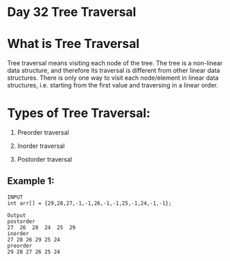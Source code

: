 
# Day 32   Tree Traversal

# What is Tree Traversal
Tree traversal means visiting each node of the tree. The tree is a non-linear data structure, and therefore its traversal is different from other linear data structures. There is only one way to visit each node/element in linear data structures, i.e. starting from the first value and traversing in a linear order.

# Types of Tree Traversal:
1. Preorder traversal

2. Inorder traversal

3. Postorder traversal

## Example 1:

````
INPUT
int arr[] = {29,28,27,-1,-1,26,-1,-1,25,-1,24,-1,-1};

Output
postorder
27  26  28  24  25  29  
inorder
27 28 26 29 25 24 
preorder
29 28 27 26 25 24
````
















